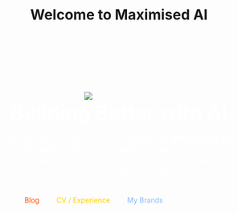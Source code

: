 ﻿---
title: "Welcome to Maximised AI"
---

<section style="text-align:center; padding:80px 20px; color:white;">
<img src="/images/placeholder.png" alt="Maximised AI hero" class="hero-image">
 <h1 style="font-size:2.5rem; margin:0;">Building Better with AI</h1>
  <p style="font-size:1.1rem; margin-top:1rem; max-width:620px; margin-left:auto; margin-right:auto;">
    Iâ€™m Mike G Robinson â€” founder of <strong>Maximised AI</strong>.  
    We build custom automations, smart business workflows, and AI-powered tools that save time, cut costs, and amplify impact.
  </p>

  <nav style="margin-top:40px;">
    <a href="/posts/" style="color:#ff4f00; margin:0 15px; text-decoration:none;">Blog</a>
    <a href="/pages/cv/" style="color:#ffcf00; margin:0 15px; text-decoration:none;">CV / Experience</a>
    <a href="/pages/brands/" style="color:#89bbfe; margin:0 15px; text-decoration:none;">My Brands</a>
    <a href="/subscribe/" style="color:white; margin:0 15px; text-decoration:none;">Subscribe</a>
  </nav>
</section>
